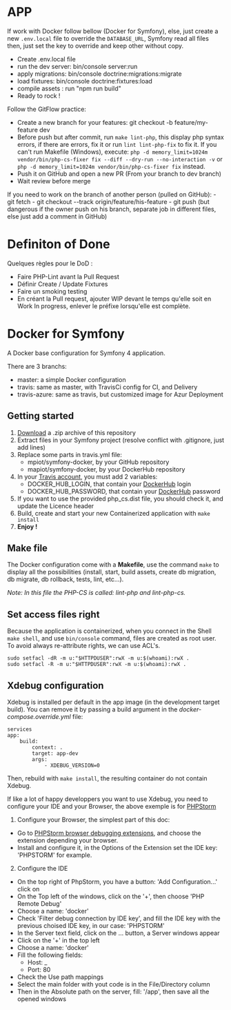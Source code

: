 # APP
If work with Docker follow bellow (Docker for Symfony), else, just create a new `.env.local` file to override the 
`DATABASE_URL`, Symfony read all files then, just set the key to override and keep other without copy.

  - Create .env.local file
  - run the dev server: bin/console server:run
  - apply migrations: bin/console doctrine:migrations:migrate
  - load fixtures: bin/console doctrine:fixtures:load
  - compile assets : run "npm run build" 
  - Ready to rock !

Follow the GitFlow practice:
  - Create a new branch for your features: git checkout -b feature/my-feature dev
  - Before push but after commit, run `make lint-php`, this display php syntax errors, if there are errors, fix it or run
  `lint lint-php-fix` to fix it. If you can't run Makefile (Windows), execute: `php -d memory_limit=1024m vendor/bin/php-cs-fixer fix --diff --dry-run --no-interaction -v`
  or `php -d memory_limit=1024m vendor/bin/php-cs-fixer fix` instead.
  - Push it on GitHub and open a new PR (From your branch to dev branch)
  - Wait review before merge
  
  If you need to work on the branch of another person (pulled on GitHub):
    - git fetch
    - git checkout --track origin/feature/his-feature
    - git push (but dangerous if the owner push on his branch, separate job in different files, else just add a comment
    in GitHub) 
    
# Definiton of Done  
Quelques règles pour le DoD : 
  - Faire PHP-Lint avant la Pull Request
  - Définir Create / Update Fixtures
  - Faire un smoking testing
  - En créant la Pull request, ajouter WIP devant le temps qu'elle soit en Work In progress, enlever le préfixe lorsqu'elle est complète.

# Docker for Symfony
A Docker base configuration for Symfony 4 application.

There are 3 branchs:
 - master: a simple Docker configuration
 - travis: same as master, with TravisCi config for CI, and Delivery
 - travis-azure: same as travis, but customized image for Azur Deployment

## Getting started
 1. [Download](https://github.com/mpiot/docker4symfony/archive/master.zip) a .zip archive of this repository
 2. Extract files in your Symfony project (resolve conflict with .gitignore, just add lines)
 3. Replace some parts in travis.yml file:
    * mpiot/symfony-docker, by your GitHub repository
    * mapiot/symfony-docker, by your DockerHub repository
 4. In your [Travis account](https://travis-ci.org/), you must add 2 variables:
    * DOCKER_HUB_LOGIN, that contain your [DockerHub](https://hub.docker.com/) login
    * DOCKER_HUB_PASSWORD, that contain your [DockerHub](https://hub.docker.com/) password
 5. If you want to use the provided php_cs.dist file, you should check it, and update the Licence header
 6. Build, create and start your new Containerized application with `make install`
 7. **Enjoy !**
 
## Make file
The Docker configuration come with a **Makefile**, use the command `make` to display all the possibilities (install, start, build assets, create db migration, db migrate, db rollback, tests, lint, etc...).

*Note: In this file the PHP-CS is called: lint-php and lint-php-cs.*

## Set access files right
Because the application is containerized, when you connect in the Shell `make shell`, and use `bin/console` command, files are created as root user. To avoid always re-attribute rights, we can use ACL's.

    sudo setfacl -dR -m u:"$HTTPDUSER":rwX -m u:$(whoami):rwX .
    sudo setfacl -R -m u:"$HTTPDUSER":rwX -m u:$(whoami):rwX .

## Xdebug configuration
Xdebug is installed per default in the app image (in the development target build). You can remove it by passing a build argument in the *docker-compose.override.yml* file:

    services
    app:
        build:
            context: .
            target: app-dev
            args:
                - XDEBUG_VERSION=0

Then, rebuild with `make install`, the resulting container do not contain Xdebug.

If like a lot of happy developpers you want to use Xdebug, you need to configure your IDE and your Browser, the above exemple is for [PHPStorm](https://www.jetbrains.com/phpstorm/)

1. Configure your Browser, the simplest part of this doc:

  - Go to [PHPStorm browser debugging extensions](https://confluence.jetbrains.com/display/PhpStorm/Browser+Debugging+Extensions), and choose the extension depending
  your browser.
  - Install and configure it, in the Options of the Extension set the IDE key: 'PHPSTORM' for example.

2. Configure the IDE

  - On the top right of PhpStorm, you have a button: 'Add Configuration...' click on
  - On the Top left of the windows, click on the '+', then choose 'PHP Remote Debug'
  - Choose a name: 'docker'
  - Check 'Filter debug connection by IDE key', and fill the IDE key with the previous choised IDE key, in our case: 'PHPSTORM'
  - In the Server text field, click on the ... button, a Server windows appear
  - Click on the '+' in the top left
  - Choose a name: 'docker'
  - Fill the following fields:
     - Host: _
     - Port: 80
  - Check the Use path mappings
  - Select the main folder with yout code is in the File/Directory column
  - Then in the Absolute path on the server, fill: '/app', then save all the opened windows
  

